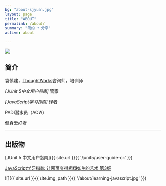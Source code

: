 ```yaml
---
bg: "about-sjyuan.jpg"
layout: page
title: "ABOUT"
permalink: /about/
summary: "简约 • 分享"
active: about

---
```



<div class="header-sjyuan">
    <img src="{{ site.url }}{{ site.img_path }}{{ '/header-sjyuan.jpg' }}">
</div>

## 简介
袁慎建，[ThoughtWorks](https://thoughtworks.com/)咨询师，培训师

*[JUnit 5中文用户指南]* 管家

*[JavaScript学习指南]* 译者

PADI潜水员（AOW）

健身爱好者

---

## 出版物

[JUnit 5 中文用户指南]({{ site.url }}{{ '/junit5/user-guide-cn' }})

[JavaScript学习指南: 让网页变得栩栩如生的艺术 第3版](https://item.jd.com/12123997.html)

![]({{ site.url }}{{ site.img_path }}{{ '/about/learning-javascript.jpg' }})

